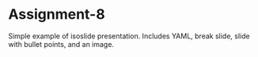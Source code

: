 # Assignment-8

Simple example of isoslide presentation. Includes YAML, break slide, slide with bullet points, and an image. 